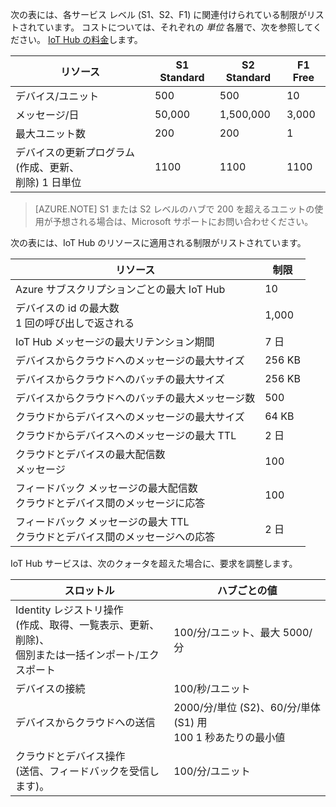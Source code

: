 次の表には、各サービス レベル (S1、S2、F1) に関連付けられている制限がリストされています。 コストについては、それぞれの *単位* 各層で、次を参照してください。 [IoT Hub の料金](http://azure.microsoft.com/pricing/details/iot-hub/)します。

| リソース| S1 Standard| S2 Standard| F1 Free|
| -------- | ----------- | ----------- | ------- |
| デバイス/ユニット| 500| 500| 10|
| メッセージ/日| 50,000| 1,500,000| 3,000|
| 最大ユニット数| 200| 200| 1|
| デバイスの更新プログラム (作成、更新、 <br/> 削除) 1 日単位| 1100| 1100| 1100|

> [AZURE.NOTE] S1 または S2 レベルのハブで 200 を超えるユニットの使用が予想される場合は、Microsoft サポートにお問い合わせください。

次の表には、IoT Hub のリソースに適用される制限がリストされています。

| リソース| 制限|
| -------- | ----- |
| Azure サブスクリプションごとの最大 IoT Hub| 10|
| デバイスの id の最大数<br/>  1 回の呼び出しで返される| 1,000|
| IoT Hub メッセージの最大リテンション期間| 7 日|
| デバイスからクラウドへのメッセージの最大サイズ| 256 KB|
| デバイスからクラウドへのバッチの最大サイズ| 256 KB|
| デバイスからクラウドへのバッチの最大メッセージ数| 500|
| クラウドからデバイスへのメッセージの最大サイズ| 64 KB|
| クラウドからデバイスへのメッセージの最大 TTL| 2 日|
| クラウドとデバイスの最大配信数 <br/> メッセージ| 100|
| フィードバック メッセージの最大配信数 <br/> クラウドとデバイス間のメッセージに応答| 100|
| フィードバック メッセージの最大 TTL <br/> クラウドとデバイス間のメッセージへの応答| 2 日|

IoT Hub サービスは、次のクォータを超えた場合に、要求を調整します。

| スロットル| ハブごとの値|
| -------- | ------------- |
| Identity レジストリ操作 <br/> (作成、取得、一覧表示、更新、削除)、 <br/> 個別または一括インポート/エクスポート| 100/分/ユニット、最大 5000/分|
| デバイスの接続| 100/秒/ユニット|
| デバイスからクラウドへの送信| 2000/分/単位 (S2)、60/分/単体 (S1) 用 <br/> 100 1 秒あたりの最小値|
| クラウドとデバイス操作 <br/> (送信、フィードバックを受信します)。| 100/分/ユニット|






